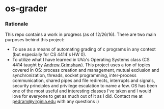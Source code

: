 # os-grader

### Rationale

This repo contains a work in progress (as of 12/26/16).
There are two main purposes behind this project:

- To use as a means of automating grading of c programs in any context (but especially for CS 4414's HW 0).
- To utilize what I have learned in UVa's Operating Systems class (CS 4414 taught by [Andrew Grimshaw](http://www.cs.virginia.edu/~grimshaw/)). This project uses a ton of topics covered in OS: process creation and management, mutual exclusion and synchronization, threads, socket programming, inter-process communication, shared pipes and file redirects, interrupts and signals, security principles and privilege escalation to name a few. OS has been one of the most useful and interesting classes I've taken and I would love for everyone to get as much out of it as I did. Contact me at pedram@virginia.edu with any questions :)


